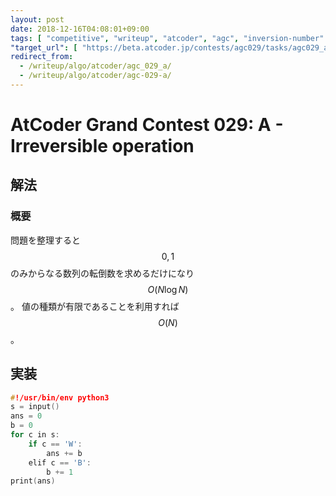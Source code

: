 ```yaml
---
layout: post
date: 2018-12-16T04:08:01+09:00
tags: [ "competitive", "writeup", "atcoder", "agc", "inversion-number" ]
"target_url": [ "https://beta.atcoder.jp/contests/agc029/tasks/agc029_a" ]
redirect_from:
  - /writeup/algo/atcoder/agc_029_a/
  - /writeup/algo/atcoder/agc-029-a/
---
```


# AtCoder Grand Contest 029: A - Irreversible operation

## 解法

### 概要

問題を整理すると $$0, 1$$ のみからなる数列の転倒数を求めるだけになり $$O(N \log N)$$。
値の種類が有限であることを利用すれば $$O(N)$$。

## 実装

``` c++
#!/usr/bin/env python3
s = input()
ans = 0
b = 0
for c in s:
    if c == 'W':
        ans += b
    elif c == 'B':
        b += 1
print(ans)
```
